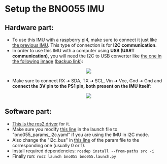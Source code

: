 # Setup the BNO055 IMU

## Hardware part:

- To use this IMU with a raspberry pi4, make sure to connect it just like [the previous IMU](https://github.com/anasderkaoui/AutoRCX/tree/main/SLAM). This type of connection is for **I2C communication**.
- In order to use this IMU with a computer using **USB (UART communication)**, you will need the I2C to USB converter like [the one in the following image](https://www.amazon.fr/DSD-TECH-SH-U09C2-Adaptateur-Programmation/dp/B07TXVRQ7V/ref=sxin_16_sbv_search_btf?adgrpid=1362295842745133&content-id=amzn1.sym.219f4781-dc21-4302-8e9f-a81a032eb50a%3Aamzn1.sym.219f4781-dc21-4302-8e9f-a81a032eb50a&cv_ct_cx=usb+ttl&dib=eyJ2IjoiMSJ9.LbUssafjgUd5X0Orfpi1iQ.FC507ci5W5Ll5fv1h7Rh44FFbiLzPBKRibP0xb7Ix2Q&dib_tag=se&hvadid=85143748760118&hvbmt=be&hvdev=c&hvlocphy=126145&hvnetw=o&hvqmt=e&hvtargid=kwd-85144014752699%3Aloc-66&hydadcr=4667_1852455&keywords=usb+ttl&msclkid=39b7b8e1eef018249943dfe1061401a7&pd_rd_i=B07TXVRQ7V&pd_rd_r=9d61665e-c8ab-4524-b57c-44289332e6e0&pd_rd_w=FiVKJ&pd_rd_wg=76Awx&pf_rd_p=219f4781-dc21-4302-8e9f-a81a032eb50a&pf_rd_r=2FG3RWG5KVEFB059EQ94&qid=1728112878&sbo=RZvfv%2F%2FHxDF%2BO5021pAnSA%3D%3D&sr=1-1-07652b71-81e3-41f8-9097-e46726928fb7) ([backup link](https://www.iot-store.com.au/collections/iot-networking-comms/products/industrial-usb-to-ttl-converter-ft232rl)):
  <p align="center">
      <img src="https://github.com/anasderkaoui/AutoRCX/assets/115218309/c2cf3ae7-0289-4dc6-82d9-1b4b7736cd48">
- Make sure to connect RX ➜ SDA, TX ➜ SCL, Vin ➜ Vcc, Gnd ➜ Gnd and **connect the 3V pin to the PS1 pin, both present on the IMU itself**:
  <p align="center">
      <img src="https://github.com/MecaBotiX/m3cooper_ros_2/assets/115218309/fbe41cb9-2cef-43d6-9675-0626d6e7d087">

## Software part:

- [This is the ros2 driver](https://github.com/flynneva/bno055.git) for it.
- Make sure you modify [this line](https://github.com/flynneva/bno055/blob/45e1ff16936101711260c9fda63fbad99376ce3b/launch/bno055.launch.py#L38) in the launch file to "bno055_params_i2c.yaml" if you are using the IMU in I2C mode.
- Also change the "i2c_bus" in [this line](https://github.com/flynneva/bno055/blob/45e1ff16936101711260c9fda63fbad99376ce3b/bno055/params/bno055_params_i2c.yaml#L34) of the param file to the corresponding one (usually 0 or 1).
- Install required dependencies: `rosdep install --from-paths src -i`
- Finally run: `ros2 launch bno055 bno055.launch.py`
